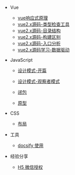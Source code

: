 
* Vue
    - [vue响应式原理](vue/v-mode.md) 
    - [vue2.x源码-类型检查工具](vue/2.x-1.md)
    - [vue2.x源码-目录结构](vue/2.x-2.md)
    - [vue2.x源码-构建区别](vue/2.x-3.md)
    - [vue2.x源码-入口分析](vue/2.x-4.md)
    - [vue2.x源码学习-数据驱动](vue/2.x-5.md)

    
* JavaScript
    - [设计模式-开篇](javascript/js-mode.md)

    - [设计模式-观察者模式](javascript/js-mode-observer.md)

    - [闭包](javascript/closure.md)
    - [原型](javascript/prototype.md)

* CSS
    - [布局](css/layout.md)

* 工具 
    - [docsify 使用](tool/docsify.md)

* 经验分享
    - [H5 微信授权](share/h5-weChat.md)

